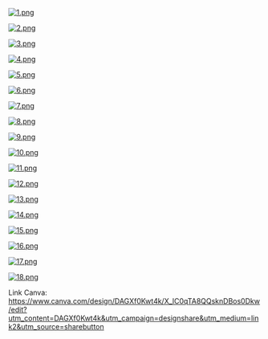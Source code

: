 [![1.png](https://i.postimg.cc/0NkZtvfQ/1.png)](https://postimg.cc/4Y0zdrjk)

[![2.png](https://i.postimg.cc/d056pfH9/2.png)](https://postimg.cc/4KhphWTK)

[![3.png](https://i.postimg.cc/zBMjXg1b/3.png)](https://postimg.cc/cgRYF6C0)

[![4.png](https://i.postimg.cc/T1Dcy3Rk/4.png)](https://postimg.cc/64BZgw4R)

[![5.png](https://i.postimg.cc/jqwc3Zzz/5.png)](https://postimg.cc/LhSjnkQX)

[![6.png](https://i.postimg.cc/htg0jnNr/6.png)](https://postimg.cc/4mLcLDf7)

[![7.png](https://i.postimg.cc/6QpLr0W4/7.png)](https://postimg.cc/NKZHYRrQ)

[![8.png](https://i.postimg.cc/NMy6Vjrg/8.png)](https://postimg.cc/WFvqqjnK)

[![9.png](https://i.postimg.cc/hPKJQGPf/9.png)](https://postimg.cc/fkgW6DdN)

[![10.png](https://i.postimg.cc/7hKq2wm2/10.png)](https://postimg.cc/D4bVVkVv)

[![11.png](https://i.postimg.cc/1X3QPbs5/11.png)](https://postimg.cc/TLFSJ7KZ)

[![12.png](https://i.postimg.cc/Y2DcYntY/12.png)](https://postimg.cc/rz4YL90w)

[![13.png](https://i.postimg.cc/brsBmPqb/13.png)](https://postimg.cc/fSQCb6tT)

[![14.png](https://i.postimg.cc/pVmvGbGq/14.png)](https://postimg.cc/nMfNr5tD)

[![15.png](https://i.postimg.cc/d3yzqFgF/15.png)](https://postimg.cc/tn9r5KXv)

[![16.png](https://i.postimg.cc/Zqsgp0SZ/16.png)](https://postimg.cc/06mcqkjH)

[![17.png](https://i.postimg.cc/J0Vp5kdw/17.png)](https://postimg.cc/bDg0zshL)

[![18.png](https://i.postimg.cc/FHWGnqnV/18.png)](https://postimg.cc/LJPzJySJ)

Link Canva: https://www.canva.com/design/DAGXf0Kwt4k/X_lC0qTA8QQsknDBos0Dkw/edit?utm_content=DAGXf0Kwt4k&utm_campaign=designshare&utm_medium=link2&utm_source=sharebutton

